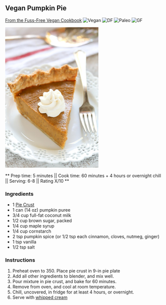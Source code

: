 ## Vegan Pumpkin Pie

[From the Fuss-Free Vegan Cookbook](https://www.amazon.ca/s?k=fuss+free+vegan&crid=2QXY700P3THUW&sprefix=fuss+fr%2Caps%2C-1&ref=nb_sb_ss_i_1_6)
![Vegan](https://img.shields.io/badge/-Vegan-brightgreen.svg)
![DF](https://img.shields.io/badge/-Dairy--free-blue.svg)
![Paleo](https://img.shields.io/badge/-Paleo-blueviolet.svg)
![GF](https://img.shields.io/badge/-Gluten--free-yellow.svg)


![Picture](../img/pumpkin_pie.jpg)

** Prep time: 5 minutes || Cook time: 60 minutes + 4 hours or overnight chill || Serving: 6-8 || Rating X/10 **

### Ingredients

- 1 [Pie Crust]('')
- 1 can (14 oz) pumpkin puree
- 3/4 cup full-fat coconut milk
- 1/2 cup brown sugar, packed
- 1/4 cup maple syrup
- 1/4 cup cornstarch
- 2 tsp pumpkin spice (or 1/2 tsp each cinnamon, cloves, nutmeg, ginger)
- 1 tsp vanilla
- 1/2 tsp salt

### Instructions

1. Preheat oven to 350. Place pie crust in 9-in pie plate
1. Add all other ingredients to blender, and mix well.
1. Pour mixture in pie crust, and bake for 60 minutes.
1. Remove from oven, and cool at room temperature. 
1. Chill, uncovered, in fridge for at least 4 hours, or overnight.
1. Serve with [whipped cream](coconut_whipped_cream.md)
